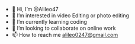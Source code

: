 - 👋 Hi, I’m @Alileo47
- 👀 I’m interested in video Editing or photo editing
- 🌱 I’m currently learning coding
- 💞️ I’m looking to collaborate on online work
- 📫 How to reach me alileo0247@gmail.com

<!---
Alileo47/Alileo47 is a ✨ special ✨ repository because its `README.md` (this file) appears on your GitHub profile.
You can click the Preview link to take a look at your changes.
--->
